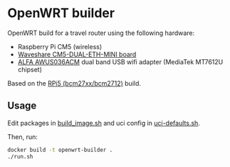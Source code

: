 # OpenWRT builder
OpenWRT build for a travel router using the following hardware:
* Raspberry Pi CM5 (wireless)
* [Waveshare CM5-DUAL-ETH-MINI board](https://www.waveshare.com/cm5-dual-eth-mini.htm)
* [ALFA AWUS036ACM](https://www.alfa.com.tw/products/awus036acm_1?variant=40320133464136) dual band USB wifi adapter (MediaTek MT7612U chipset)

Based on the [RPi5 (bcm27xx/bcm2712)](https://firmware-selector.openwrt.org/?target=bcm27xx%2Fbcm2712&id=rpi-5) build.

## Usage
Edit packages in [build_image.sh](build_image.sh) and uci config in [uci-defaults.sh](uci-defaults.sh).

Then, run:
```sh
docker build -t openwrt-builder .
./run.sh
```

